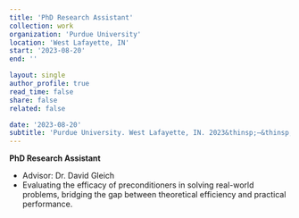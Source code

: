 ```yaml
---
title: 'PhD Research Assistant'
collection: work
organization: 'Purdue University'
location: 'West Lafayette, IN'
start: '2023-08-20'
end: ''

layout: single
author_profile: true
read_time: false
share: false
related: false

date: '2023-08-20'
subtitle: 'Purdue University. West Lafayette, IN. 2023&thinsp;–&thinsp;Present'
---
```


**PhD Research Assistant**

- Advisor: Dr. David Gleich
- Evaluating the efficacy of preconditioners in solving real-world problems, bridging the gap between theoretical efficiency and practical performance.
